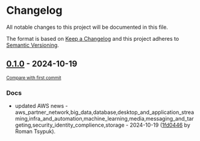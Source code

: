 # Changelog

All notable changes to this project will be documented in this file.

The format is based on [Keep a Changelog](http://keepachangelog.com/en/1.0.0/)
and this project adheres to [Semantic Versioning](http://semver.org/spec/v2.0.0.html).

<!-- insertion marker -->
## [0.1.0](https://github.com/tsypuk/aws-news/releases/tag/ver-2024-10-190.1.0) - 2024-10-19

<small>[Compare with first commit](https://github.com/tsypuk/aws-news/compare/e52e36093ea02bbf85c343598141bdcdcacb2863...ver-2024-10-19)</small>

### Docs

- updated AWS news - aws_partner_network,big_data,database,desktop_and_application_streaming,infra_and_automation,machine_learning,media,messaging_and_targeting,security_identity_complience,storage - 2024-10-19 ([1fd0446](https://github.com/tsypuk/aws-news/commit/1fd0446885eee22c9225b73984fd2a6472c1ec2d) by Roman Tsypuk).

